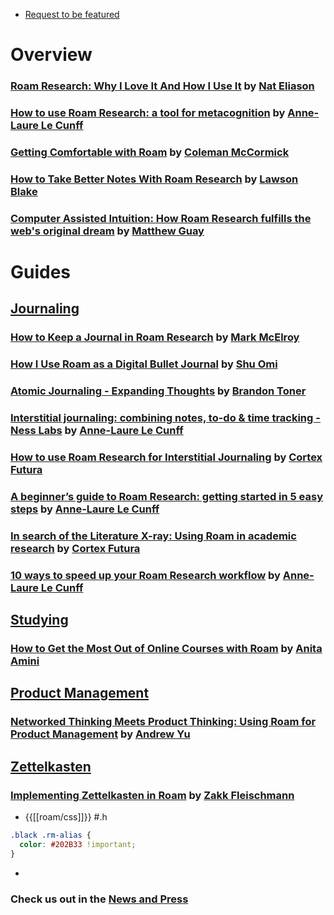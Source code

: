 - [Request to be featured](https://roamresearch.typeform.com/to/g5W8uCqz)
# Overview
### [Roam Research: Why I Love It And How I Use It](https://www.nateliason.com/blog/roam) by [Nat Eliason](<./Nat Eliason.md>)
### [How to use Roam Research: a tool for metacognition](https://nesslabs.com/roam-research) by [Anne-Laure Le Cunff](<./Anne-Laure Le Cunff.md>)
### [Getting Comfortable with Roam](https://www.colemanm.org/post/getting-comfortable-with-roam/) by [Coleman McCormick](<./Coleman McCormick.md>)
### [How to Take Better Notes With Roam Research](https://lawsonblake.com/roam-research-review/) by [Lawson Blake](<./Lawson Blake.md>)
### [Computer Assisted Intuition: How Roam Research fulfills the web's original dream](https://capiche.com/e/roam-research-worldwideweb-xanadu) by [Matthew Guay](<./Matthew Guay.md>)
# Guides
## [Journaling](./Journaling.md)
### [How to Keep a Journal in Roam Research](https://markmcelroy.com/how-to-keep-a-journal-in-roam-research/) by [Mark McElroy](<./Mark McElroy.md>)
### [How I Use Roam as a Digital Bullet Journal](https://medium.com/my-learning-journal/how-i-use-roam-as-a-digital-bullet-journal-df6e51e56f0f) by [Shu Omi](<./Shu Omi.md>)
### [Atomic Journaling - Expanding Thoughts](https://brandontoner.substack.com/p/atomic-journaling) by [Brandon Toner](<./Brandon Toner.md>)
### [Interstitial journaling: combining notes, to-do & time tracking - Ness Labs](https://nesslabs.com/interstitial-journaling) by [Anne-Laure Le Cunff](<./Anne-Laure Le Cunff.md>)
### [How to use Roam Research for Interstitial Journaling](https://www.cortexfutura.com/interstitial-journaling-roam-research/) by [Cortex Futura](<./Cortex Futura.md>)
### [A beginner’s guide to Roam Research: getting started in 5 easy steps](https://nesslabs.com/roam-research-beginner-guide) by [Anne-Laure Le Cunff](<./Anne-Laure Le Cunff.md>)
### [In search of the Literature X-ray: Using Roam in academic research](https://www.roambrain.com/in-search-of-the-literature-x-ray/) by [Cortex Futura](<./Cortex Futura.md>)
### [10 ways to speed up your Roam Research workflow](https://nesslabs.com/roam-research-workflow-tips) by [Anne-Laure Le Cunff](<./Anne-Laure Le Cunff.md>)
## [Studying](./Studying.md)
### [How to Get the Most Out of Online Courses with Roam](https://infodistillery.com/roam/) by [Anita Amini](<./Anita Amini.md>)
## [Product Management](<./Project Management.md>)
### [Networked Thinking Meets Product Thinking: Using Roam for Product Management](https://www.roambrain.com/networked-thinking-meets-product-thinking/) by [Andrew Yu](<./Andrew Yu.md>)
## [Zettelkasten](./Zettelkasten.md)
### [Implementing Zettelkasten in Roam](https://www.roambrain.com/implementing-zettelkasten-in-roam/) by [Zakk Fleischmann](<./Zakk Fleischmann.md>)
- {{[[roam/css]]}} #.h
```css
.black .rm-alias {
  color: #202B33 !important;
}
```
- 
### **Check us out in the** [News and Press](<./News and Press.md>)